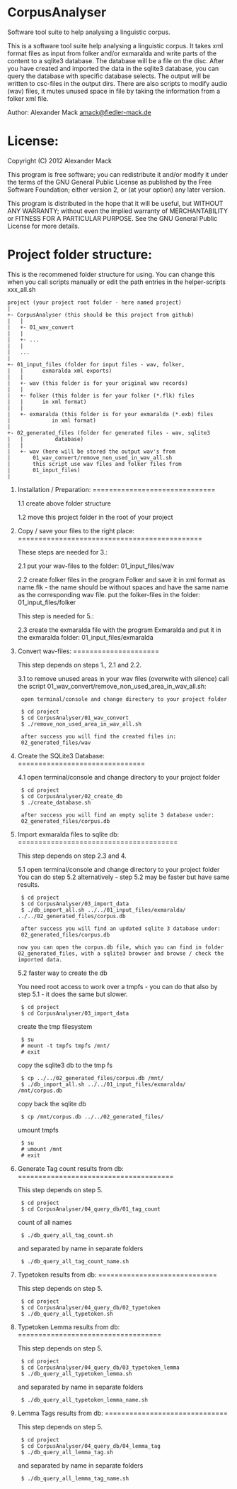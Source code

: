 CorpusAnalyser
==============

Software tool suite to help analysing a linguistic corpus.



This is a software tool suite help analysing a linguistic corpus. It takes
xml format files as input from folker and/or exmaralda and write parts of the
content to a sqlite3 database. The database will be a file on the disc.
After you have created and imported the data in the sqlite3 database, you can
query the database with specific database selects. The output will be written
to csc-files in the output dirs.
There are also scripts to modify audio (wav) files, it mutes unused space in
file by taking the information from a folker xml file.

Author: Alexander Mack <amack@fiedler-mack.de>



License:
========

Copyright (C) 2012 Alexander Mack

This program is free software; you can redistribute it and/or modify
it under the terms of the GNU General Public License as published by
the Free Software Foundation; either version 2, or (at your option)
any later version.

This program is distributed in the hope that it will be useful,
but WITHOUT ANY WARRANTY; without even the implied warranty of
MERCHANTABILITY or FITNESS FOR A PARTICULAR PURPOSE.  See the
GNU General Public License for more details.



Project folder structure:
=========================

This is the recommened folder structure for using. You can change this when
you call scripts manually or edit the path entries in the helper-scripts
xxx_all.sh


	project (your project root folder - here named project)
	|
	+- CorpusAnalyser (this should be this project from github)
	|	|
	|	+- 01_wav_convert
	|	|
	|	+- ...
	|	|
	|	...
	|
	+- 01_input_files (folder for input files - wav, folker,
	|	|	   exmaralda xml exports)
	|	|
	|	+- wav (this folder is for your original wav records)
	|	|
	|	+- folker (this folder is for your folker (*.flk) files
	|	|	   in xml format)
	|	|
	|	+- exmaralda (this folder is for your exmaralda (*.exb) files
	|		      in xml format)
	|
	+- 02_generated_files (folder for generated files - wav, sqlite3
	|	|	       database)
	|	|
	|	+- wav (here will be stored the output wav's from
	|		01_wav_convert/remove_non_used_in_wav_all.sh
	|		this script use wav files and folker files from
	|		01_input_files)
	|



1. Installation / Preparation:
==============================

	1.1 create above folder structure

	1.2 move this project folder in the root of your project



2. Copy / save your files to the right place:
=============================================

	These steps are needed for 3.:

	2.1 put your wav-files to the folder:
		01_input_files/wav

	2.2 create folker files in the program Folker and save it in xml format
	    as name.flk - the name should be without spaces and have the same
	    name as the corresponding wav file.
	    put the folker-files in the folder:
	  	01_input_files/folker

	This step is needed for 5.:

	2.3 create the exmaralda file with the program Exmaralda and put it in the exmaralda folder:
	  	01_input_files/exmaralda



3. Convert wav-files:
=====================

	This step depends on steps 1., 2.1 and 2.2. 

	3.1 to remove unused areas in your wav files (overwrite with silence)
	    call the script 01_wav_convert/remove_non_used_area_in_wav_all.sh:

	    open terminal/console and change directory to your project folder

	    $ cd project
	    $ cd CorpusAnalyser/01_wav_convert
	    $ ./remove_non_used_area_in_wav_all.sh

	    after success you will find the created files in:
	  	02_generated_files/wav



4. Create the SQLite3 Database:
===============================

	4.1 open terminal/console and change directory to your project folder

	    $ cd project
	    $ cd CorpusAnalyser/02_create_db
	    $ ./create_database.sh

	    after success you will find an empty sqlite 3 database under:
	  	02_generated_files/corpus.db



5. Import exmaralda files to sqlite db:
=======================================

	This step depends on step 2.3 and 4.

	5.1 open terminal/console and change directory to your project folder
	    You can do step 5.2 alternatively - step 5.2 may be faster but
	    have same results.

	    $ cd project
	    $ cd CorpusAnalyser/03_import_data
	    $ ./db_import_all.sh ../../01_input_files/exmaralda/ ../../02_generated_files/corpus.db

	    after success you will find an updated sqlite 3 database under:
	  	02_generated_files/corpus.db

	   now you can open the corpus.db file, which you can find in folder
	   02_generated_files, with a sqlite3 browser and browse / check the
	   imported data.

	5.2 faster way to create the db

	  You need root access to work over a tmpfs - you can do that also by
	  step 5.1 - it does the same but slower.

	    $ cd project
	    $ cd CorpusAnalyser/03_import_data

	  create the tmp filesystem

	    $ su
	    # mount -t tmpfs tmpfs /mnt/
	    # exit

	  copy the sqlite3 db to the tmp fs

	    $ cp ../../02_generated_files/corpus.db /mnt/
	    $ ./db_import_all.sh ../../01_input_files/exmaralda/ /mnt/corpus.db

	  copy back the sqlite db

	    $ cp /mnt/corpus.db ../../02_generated_files/

	  umount tmpfs

	    $ su
	    # umount /mnt
	    # exit



6. Generate Tag count results from db:
======================================

	This step depends on step 5.

	    $ cd project
	    $ cd CorpusAnalyser/04_query_db/01_tag_count

	  count of all names

	    $ ./db_query_all_tag_count.sh

	  and separated by name in separate folders

	    $ ./db_query_all_tag_count_name.sh



7. Typetoken results from db:
=============================

	This step depends on step 5.

	    $ cd project
	    $ cd CorpusAnalyser/04_query_db/02_typetoken
	    $ ./db_query_all_typetoken.sh



8. Typetoken Lemma results from db:
===================================

	This step depends on step 5.

	    $ cd project
	    $ cd CorpusAnalyser/04_query_db/03_typetoken_lemma
	    $ ./db_query_all_typetoken_lemma.sh

	and separated by name in separate folders

	    $ ./db_query_all_typetoken_lemma_name.sh



9. Lemma Tags results from db:
==============================

	This step depends on step 5.

	    $ cd project
	    $ cd CorpusAnalyser/04_query_db/04_lemma_tag
	    $ ./db_query_all_lemma_tag.sh

	and separated by name in separate folders

	    $ ./db_query_all_lemma_tag_name.sh



